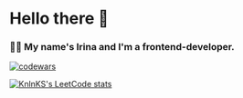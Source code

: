 # Hello there 👋

### 👨‍💻 My name's Irina and I'm a frontend-developer. 


  [![codewars](https://www.codewars.com/users/ibdkn/badges/large)](https://www.codewars.com/users/ibdkn) 

  [![KnlnKS's LeetCode stats](https://leetcode-stats-six.vercel.app/api?username=ibdkn&theme=dark)](https://github.com/KnlnKS/leetcode-stats)




